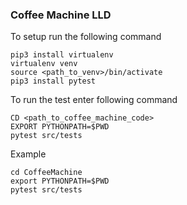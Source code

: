 ### Coffee Machine LLD
To setup run the following command
```
pip3 install virtualenv
virtualenv venv
source <path_to_venv>/bin/activate
pip3 install pytest

```

To run the test enter following command
```
CD <path_to_coffee_machine_code>
EXPORT PYTHONPATH=$PWD
pytest src/tests 
```

Example 
```
cd CoffeeMachine 
export PYTHONPATH=$PWD
pytest src/tests
```
